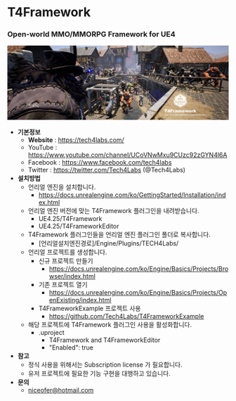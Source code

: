 # T4Framework
### Open-world MMO/MMORPG Framework for UE4

![Epic_MegaGrants_Recipient](./T4Framework_Title.png)

- **기본정보**
  - **Website** : <https://tech4labs.com/>
  - YouTube : <https://www.youtube.com/channel/UCoVNwMxu9CUzc92zGYN4l6A>
  - Facebook : <https://www.facebook.com/tech4labs>
  - Twitter : <https://twitter.com/Tech4Labs> (@Tech4Labs)
- **설치방법**
  - 언리얼 엔진을 설치합니다.
    - https://docs.unrealengine.com/ko/GettingStarted/Installation/index.html
  - 언리얼 엔진 버전에 맞는 T4Framework 플러그인을 내려받습니다.
	- UE4.25/T4Framework
	- UE4.25/T4FrameworkEditor
  - T4Framework 플러그인들을 언리얼 엔진 플러그인 폴더로 복사합니다.
    - [언리얼설치엔진경로]/Engine/Plugins/TECH4Labs/
  - 언리얼 프로젝트를 생성합니다.
    - 신규 프로젝트 만들기
      - https://docs.unrealengine.com/ko/Engine/Basics/Projects/Browser/index.html
	- 기존 프로젝트 열기
	  - https://docs.unrealengine.com/ko/Engine/Basics/Projects/OpenExisting/index.html
	- T4FrameworkExample 프로젝트 사용
	  - https://github.com/Tech4Labs/T4FrameworkExample
  - 해당 프로젝트에 T4Framework 플러그인 사용을 활성화합니다.
    - .uproject
	  - T4Framework and T4FrameworkEditor
	  - "Enabled": true
- **참고**
  - 정식 사용을 위해서는 Subscription license 가 필요합니다.
  - 유저 프로젝트에 필요한 기능 구현을 대행하고 있습니다.
- **문의**
  - <niceofer@hotmail.com>
